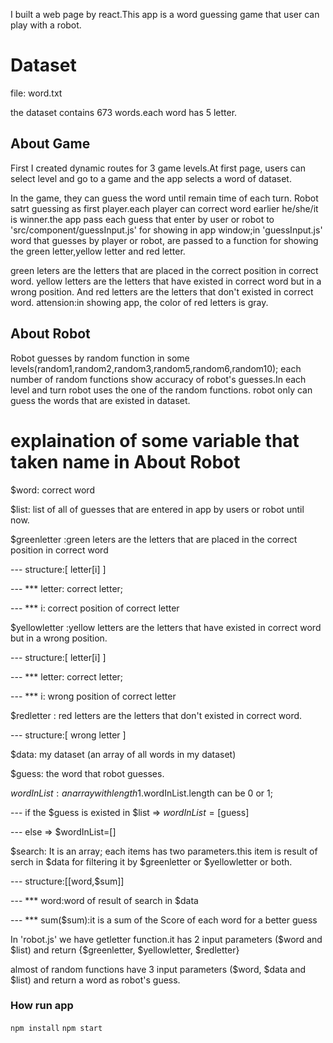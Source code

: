I built a web page by react.This app is a word guessing game that user can play with a robot.

# Dataset
file: word.txt

the dataset contains 673 words.each word has 5 letter.

## About Game 
First I created dynamic routes for 3 game levels.At first page, users can select level and go to a game and the app selects a word of dataset.

In the game, they can guess the word until remain time of each turn. Robot satrt guessing as first player.each player can correct word earlier he/she/it is winner.the app pass each guess that enter by user or robot to 'src/component/guessInput.js' for showing in app window;in 'guessInput.js' word that guesses by player or robot, are passed to a function for showing the green letter,yellow letter and red letter.

green leters are the letters that are placed in the correct position in correct word. yellow letters are the letters that have existed in correct word but in a wrong position. And red letters are the letters that don't existed in correct word.
attension:in showing app, the color of red letters is gray.

## About Robot
Robot guesses by random function in some levels(random1,random2,random3,random5,random6,random10);
each number of random functions show accuracy of robot's guesses.In each level and turn robot uses the one of the random functions.
robot only can guess the words that are existed in dataset.

# explaination of some variable that taken name in About Robot

$word: correct word

$list: list of all of guesses that are entered in app by users or robot until now.

$greenletter :green leters are the letters that are placed in the correct position in correct word

---   structure:[ letter[i] ] 

--- ***    letter: correct letter;

--- ***    i: correct position of correct letter

$yellowletter :yellow letters are the letters that have existed in correct word but in a wrong position.

---    structure:[ letter[i] ] 

--- ***        letter: correct letter;

--- ***        i: wrong position of correct letter

$redletter : red letters are the letters that don't existed in correct word.

---    structure:[ wrong letter ] 

$data:  my dataset (an array of all words in my dataset)

$guess: the word that robot guesses.

$wordInList: an array with length 1.$wordInList.length can be 0 or 1;

---    if the  $guess is existed in $list => $wordInList =[$guess]

---    else => $wordInList=[]

$search: It is an array; each items has two parameters.this item is result of serch in $data for filtering it by $greenletter or $yellowletter  or both.

---    structure:[[word,$sum]]

--- ***        word:word of result of search in $data

--- ***        sum($sum):it is a sum of the Score of each word for a better guess



In 'robot.js' we have getletter function.it has 2 input parameters ($word and $list) and return {$greenletter, $yellowletter, $redletter}

almost of random functions have 3 input parameters ($word, $data and $list) and return a word as robot's guess.

### How run app
`npm install`
`npm start`
